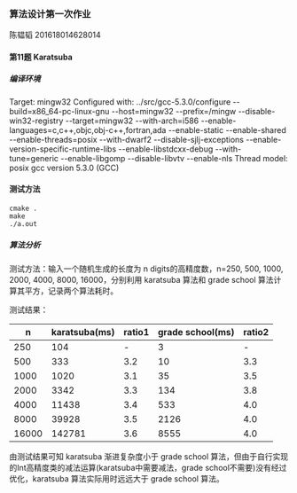 ### 算法设计第一次作业
陈韫韬 201618014628014

#### 第11题 Karatsuba
##### 编译环境
Target: mingw32
Configured with: ../src/gcc-5.3.0/configure --build=x86_64-pc-linux-gnu --host=mingw32 --prefix=/mingw --disable-win32-registry --target=mingw32 --with-arch=i586 --enable-languages=c,c++,objc,obj-c++,fortran,ada --enable-static --enable-shared --enable-threads=posix --with-dwarf2 --disable-sjlj-exceptions --enable-version-specific-runtime-libs --enable-libstdcxx-debug --with-tune=generic --enable-libgomp --disable-libvtv --enable-nls
Thread model: posix
gcc version 5.3.0 (GCC)

#### 测试方法
```
cmake .
make
./a.out
```

##### 算法分析
测试方法：输入一个随机生成的长度为 n digits的高精度数，n=250, 500, 1000, 2000, 4000, 8000, 16000，分别利用 karatsuba 算法和 grade school 算法计算其平方，记录两个算法耗时。

测试结果：

|n  |karatsuba(ms)|ratio1|grade school(ms)|ratio2|
|---|---      |---         |---|---|
|250|104|-|3|-|
|500|333|3.2|10|3.3|
|1000|1020|3.1|35|3.5|
|2000|3342|3.3|134|3.8|
|4000|11438|3.4|533|4.0|
|8000|39928|3.5|2126|4.0|
|16000|142781|3.6|8555|4.0|

由测试结果可知 karatsuba 渐进复杂度小于 grade school 算法，但由于自行实现的Int高精度类的减法运算(karatsuba中需要减法，grade school不需要)没有经过优化，karatsuba 算法实际用时远远大于 grade school 算法。
